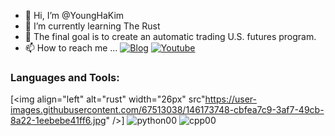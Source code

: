 - 👋 Hi, I’m @YoungHaKim
- 🌱 I’m currently learning The Rust
- 💞️ The final goal is to create an automatic trading U.S. futures program.
- 📫 How to reach me ...
<a href="https://economiceco.tistory.com/" target="_blank"><img alt="Blog" src="https://img.shields.io/badge/Blog-GlobalYoung-Green"></a>
 <a href="https://www.youtube.com/channel/UCxFbmi4TjYxvFhnHulX1v-Q" target="_blank"><img alt="Youtube" src="https://img.shields.io/badge/YouTube-GlobalYoung-red"></a>

### Languages and Tools:
[<img align="left" alt="rust" width="26px" src"https://user-images.githubusercontent.com/67513038/146173748-cbfea7c9-3af7-49cb-8a22-1eebebe41ff6.jpg" />]
![python00](https://user-images.githubusercontent.com/67513038/146173763-af249b79-1838-4c27-943e-12c59be7eace.jpg)
![cpp00](https://user-images.githubusercontent.com/67513038/146173770-368394e9-4ba4-40f3-922d-e534ee73f11b.jpg)
